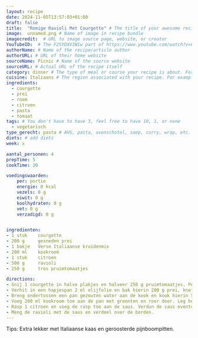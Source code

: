 ```yaml
---
layout: recipe
date: 2024-11-05T13:57:03+01:00
draft: false
title:  "Romige Ravioli Met Courgette" # The title of your awesome recipe
image:  unnamed.png # Name of image in recipe bundle
imagecredit:  # URL to image source page, website, or creator
YouTubeID:  # The F2SYDXV1W1w part of https://www.youtube.com/watch?v=F2SYDXV1W1w
authorName: # Name of the recipe/article author
authorURL: # URL of their home website
sourceName: Picnic # Name of the source website
sourceURL: # Actual URL of the recipe itself
category: dinner # The type of meal or course your recipe is about. For example: "dinner", "entree", or "dessert".
cuisine: Italiaans # The region associated with your recipe. For example, Italiaans, Mediterraans", or Eigen.
ingredients:
  - courgette
  - prei
  - room
  - citroen
  - pasta
  - tomaat
tags: # You don't have to have 3, feel free to have 10, 1, or none
  - vegetarisch
type_gerecht: pasta # AVG, pasta, ovenschotel, soep, curry, wrap, etc.
diets: # add diets
week: x

aantal_personen: 4
prepTime: 5
cookTime: 20

voedingswaarden:
    per: portie
    energie: 0 kcal
    vezels: 0 g
    eiwit: 0 g
    koolhydraten: 0 g
    vet: 0 g
    verzadigd: 0 g


ingredienten:
- 1 stuk 	courgette
- 200 g 	gesneden prei
- 1 bakje 	Verse Italiaanse kruidenmix
- 200 ml 	kookroom
- 1 stuk 	citroen
- 500 g 	ravioli
- 250 g 	tros pruimtomaatjes

directions:
- Snij 1 courgette in halve plakjes en halveer 250 g pruimtomaatjes. Pel en hak 2 teentjes knoflook fijn. Ris de oregano en tijm van de takjes en hak fijn. 
- Verhit in een hapjespan 2 el olijfolie en bak hierin 200 g prei, knoflook en courgette 5 minuten op middelhoog vuur. Voeg de oregano, tijm en tomaatjes toe en bak nog 2 minuten mee. Breng op smaak met peper en zout
- Breng ondertussen een pan gezouten water aan de kook en kook hierin 500 g ravioli volgens de aanwijzingen van de verpakking. Giet af en bewaar twee eetlepels kookvocht 
- Voeg 200 ml kookroom toe aan de pan met groenten en roer door. Leg het takje rozemarijn in de saus en laat nog 3 minuten zachtjes pruttelen. Haal de rozemarijn voor het serveren uit de saus. 
- Rasp 1 citroen en voeg de rasp toe aan de saus. Verdun de saus eventueel met het kookvocht van de pasta. 
- Meng de ravioli met de saus en verdeel over de borden.  
---
```


Tips: Extra lekker met Italiaanse kaas en geroosterde pijnboompitten. 
